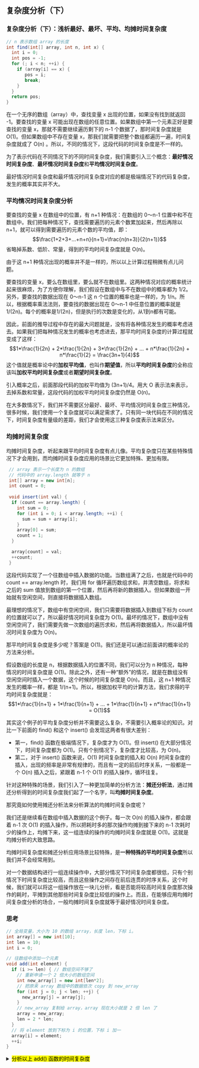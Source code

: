## 复杂度分析（下）
### 复杂度分析（下）：浅析最好、最坏、平均、均摊时间复杂度
```java
// n 表示数组 array 的长度
int find(int[] array, int n, int x) {
  int i = 0;
  int pos = -1;
  for (; i < n; ++i) {
    if (array[i] == x) {
       pos = i;
       break;
    }
  }
  return pos;
}
```
在一个无序的数组（array）中，查找变量 x 出现的位置，如果没有找到就返回 -1。要查找的变量 x 可能出现在数组的任意位置。如果数组中第一个元素正好是要查找的变量 x，那就不需要继续遍历剩下的 n-1 个数据了，那时间复杂度就是 O(1)。但如果数组中不存在变量 x，那我们就需要把整个数组都遍历一遍，时间复杂度就成了 O(n) 。所以，不同的情况下，这段代码的时间复杂度是不一样的。

为了表示代码在不同情况下的不同时间复杂度，我们需要引入三个概念：**最好情况时间复杂度**、**最坏情况时间复杂度**和**平均情况时间复杂度**。

最好情况时间复杂度和最坏情况时间复杂度对应的都是极端情况下的代码复杂度，发生的概率其实并不大。

### 平均情况时间复杂度分析
要查找的变量 x 在数组中的位置，有 n+1 种情况：在数组的 0～n-1 位置中和不在数组中。我们把每种情况下，查找需要遍历的元素个数累加起来，然后再除以 n+1，就可以得到需要遍历的元素个数的平均值，即：
$$\frac{1+2+3+...+n+n}{n+1}=\frac{n(n+3)}{2(n+1)}$$
省略掉系数、低阶、常量，得到的平均时间复杂度就是 O(n)。

由于这 n+1 种情况出现的概率并不是一样的，所以以上计算过程稍微有点儿问题。

要查找的变量 x，要么在数组里，要么就不在数组里。这两种情况对应的概率统计起来很麻烦，为了方便你理解，我们假设在数组中与不在数组中的概率都为 1/2。另外，要查找的数据出现在 0～n-1 这 n 个位置的概率也是一样的，为 1/n。所以，根据概率乘法法则，要查找的数据出现在 0～n-1 中任意位置的概率就是 1/(2n)。每个的概率是1/(2n)，但是执行的次数是变化的，从1到n都有可能。

因此，前面的推导过程中存在的最大问题就是，没有将各种情况发生的概率考虑进去。如果我们把每种情况发生的概率也考虑进去，那平均时间复杂度的计算过程就变成了这样：
$$1*\frac{1}{2n} + 2*\frac{1}{2n} + 3*\frac{1}{2n} + ... + n*\frac{1}{2n} + n*\frac{1}{2} = \frac{3n+1}{4}$$
这个值就是概率论中的**加权平均值**，也叫作**期望值**，所以**平均时间复杂度**的全称应该叫**加权平均时间复杂度**或者**期望时间复杂度**。

引入概率之后，前面那段代码的加权平均值为 (3n+1)/4。用大 O 表示法来表示，去掉系数和常量，这段代码的加权平均时间复杂度仍然是 O(n)。

在大多数情况下，我们并不需要区分最好、最坏、平均情况时间复杂度三种情况，很多时候，我们使用一个复杂度就可以满足需求了。只有同一块代码在不同的情况下，时间复杂度有量级的差距，我们才会使用这三种复杂度表示法来区分。

### 均摊时间复杂度
均摊时间复杂度，听起来跟平均时间复杂度有点儿像。平均复杂度只在某些特殊情况下才会用到，而均摊时间复杂度应用的场景比它更加特殊、更加有限。
```java
 // array 表示一个长度为 n 的数组
 // 代码中的 array.length 就等于 n
 int[] array = new int[n];
 int count = 0;
 
 void insert(int val) {
  if (count == array.length) {
    int sum = 0;
    for (int i = 0; i < array.length; ++i) {
      sum = sum + array[i];
    }
    array[0] = sum;
    count = 1;
  }

  array[count] = val;
  ++count;
 }
```
这段代码实现了一个往数组中插入数据的功能。当数组满了之后，也就是代码中的 count == array.length 时，我们用 for 循环遍历数组求和，并清空数组，将求和之后的 sum 值放到数组的第一个位置，然后再将新的数据插入。但如果数组一开始就有空闲空间，则直接将数据插入数组。

最理想的情况下，数组中有空闲空间，我们只需要将数据插入到数组下标为 count 的位置就可以了，所以最好情况时间复杂度为 O(1)。最坏的情况下，数组中没有空闲空间了，我们需要先做一次数组的遍历求和，然后再将数据插入，所以最坏情况时间复杂度为 O(n)。

那平均时间复杂度是多少呢？答案是 O(1)。我们还是可以通过前面讲的概率论的方法来分析。

假设数组的长度是 n，根据数据插入的位置不同，我们可以分为 n 种情况，每种情况的时间复杂度是 O(1)。除此之外，还有一种“额外”的情况，就是在数组没有空闲空间时插入一个数据，这个时候的时间复杂度是 O(n)。而且，这 n+1 种情况发生的概率一样，都是 1/(n+1)。所以，根据加权平均的计算方法，我们求得的平均时间复杂度就是：
$$1*\frac{1}{n+1} + 1*\frac{1}{n+1} + ... + 1*\frac{1}{n+1} + n*\frac{1}{n+1} = O(1)$$

其实这个例子的平均复杂度分析并不需要这么复杂，不需要引入概率论的知识。对比一下前面的 find() 和这个 insert() 会发现这两者有很大差别：
- 第一，find() 函数在极端情况下，复杂度才为 O(1)。但 insert() 在大部分情况下，时间复杂度都为 O(1)。只有个别情况下，复杂度才比较高，为 O(n)。
- 第二，对于 insert() 函数来说，O(1) 时间复杂度的插入和 O(n) 时间复杂度的插入，出现的频率是非常有规律的，而且有一定的前后时序关系，一般都是一个 O(n) 插入之后，紧跟着 n-1 个 O(1) 的插入操作，循环往复。

针对这种特殊的场景，我们引入了一种更加简单的分析方法：**摊还分析法**，通过摊还分析得到的时间复杂度我们起了一个名字，叫**均摊时间复杂度**。

那究竟如何使用摊还分析法来分析算法的均摊时间复杂度呢？

我们还是继续看在数组中插入数据的这个例子。每一次 O(n) 的插入操作，都会跟着 n-1 次 O(1) 的插入操作，所以把耗时多的那次操作均摊到接下来的 n-1 次耗时少的操作上，均摊下来，这一组连续的操作的均摊时间复杂度就是 O(1)。这就是均摊分析的大致思路。

均摊时间复杂度和摊还分析应用场景比较特殊，是**一种特殊的平均时间复杂度**所以我们并不会经常用到。

对一个数据结构进行一组连续操作中，大部分情况下时间复杂度都很低，只有个别情况下时间复杂度比较高，而且这些操作之间存在前后连贯的时序关系，这个时候，我们就可以将这一组操作放在一块儿分析，看是否能将较高时间复杂度那次操作的耗时，平摊到其他那些时间复杂度比较低的操作上。而且，在能够应用均摊时间复杂度分析的场合，一般均摊时间复杂度就等于最好情况时间复杂度。

### 思考
```java
// 全局变量，大小为 10 的数组 array，长度 len，下标 i。
int array[] = new int[10]; 
int len = 10;
int i = 0;

// 往数组中添加一个元素
void add(int element) {
  if (i >= len) { // 数组空间不够了
    // 重新申请一个 2 倍大小的数组空间
    int new_array[] = new int[len*2];
    // 把原来 array 数组中的数据依次 copy 到 new_array
    for (int j = 0; j < len; ++j) {
      new_array[j] = array[j];
    }
    // new_array 复制给 array，array 现在大小就是 2 倍 len 了
    array = new_array;
    len = 2 * len;
  }
  // 将 element 放到下标为 i 的位置，下标 i 加一
  array[i] = element;
  ++i;
}
```
<details>
<summary><mark>分析以上 add() 函数的时间复杂度</mark></summary>

::: tip
**答案：最好为 O(1)；最坏为 O(n)；平均或均摊为 O(1)。**

当i < len时, 即 i = 0,1,2,...,n-1的时候，for循环不走，所以这n次的时间复杂度都是O(1);

当i >= len时, 即 i = n的时候，for循环进行数组的copy，所以只有这1次的时间复杂度是O(n);

由此可知:

最好情况时间复杂度为O(1);

最坏情况时间复杂度为O(n);

平均情况时间复杂度：
- 第一种计算方式: $$\frac{1+1+...+1+n}{n+1} = \frac{2n}{n+1}$$
  所以平均复杂度为O(1)【注: 式子中1+1+...+1中有n个1】;
- 第二种计算方式(加权平均法，又称期望): $$1*\frac{1}{n+1} + 1*\frac{1}{n+1} + ... + 1*\frac{1}{n+1} + n*\frac{1}{n+1} = 1$$
  所以加权平均时间复杂度为O(1)。

均摊时间复杂度：前n个操作复杂度都是O(1)，第n+1次操作的复杂度是O(n)，所以把最后一次的复杂度分摊到前n次上，那么均摊下来每次操作的复杂度为O(1)
:::
</details>